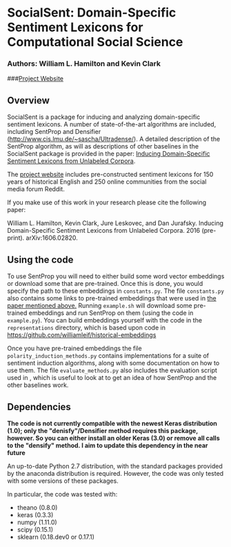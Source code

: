 # SocialSent: Domain-Specific Sentiment Lexicons for Computational Social Science

### Authors: William L. Hamilton and Kevin Clark
###[Project Website](http://nlp.stanford.edu/projects/socialsent)

## Overview 

SocialSent is a package for inducing and analyzing domain-specific sentiment lexicons.
A number of state-of-the-art algorithms are included, including SentProp and Densifier (http://www.cis.lmu.de/~sascha/Ultradense/).
A detailed description of the SentProp algorithm, as will as descriptions of other baselines in the SocialSent package is provided in the paper:
[Inducing Domain-Specific Sentiment Lexicons from Unlabeled Corpora](https://arxiv.org/abs/1606.02820).

The [project website](http://nlp.stanford.edu/projects/socialsent) includes pre-constructed sentiment lexicons for 150 years of historical English and 250 online communities from the social media forum Reddit.

If you make use of this work in your research please cite the following paper:

William L. Hamilton, Kevin Clark, Jure Leskovec, and Dan Jurafsky. Inducing Domain-Specific Sentiment Lexicons from Unlabeled Corpora. 2016 (pre-print). arXiv:1606.02820.

## Using the code

To use SentProp you will need to either build some word vector embeddings or download some that are pre-trained.
Once this is done, you would specify the path to these embeddings in `constants.py`.
The file `constants.py` also contains some links to pre-trained embeddings that were used in [the paper mentioned above.](https://arxiv.org/abs/1606.02820)
Running `example.sh` will download some pre-trained embeddings and run SentProp on them (using the code in `example.py`).
You can build embeddings yourself with the code in the `representations` directory, which is based upon code in https://github.com/williamleif/historical-embeddings

Once you have pre-trained embeddings the file `polarity_induction_methods.py` contains implementations for a suite of sentiment induction algorithms, along with some documentation on how to use them.
The file `evaluate_methods.py` also includes the evaluation script used in , which is useful to look at to get an idea of how SentProp and the other baselines work.

## Dependencies

**The code is not currently compatible with the newest Keras distribution (1.0); only the "denisfy"/Densifier method requires this package, however. So you can either install an older Keras (3.0) or remove all calls to the "densify" method. I aim to update this dependency in the near future**

An up-to-date Python 2.7 distribution, with the standard packages provided by the anaconda distribution is required. However, the code was only tested with some versions of these packages.

In particular, the code was tested with:
* theano (0.8.0) 
* keras (0.3.3)
* numpy (1.11.0)
* scipy (0.15.1)
* sklearn (0.18.dev0 or 0.17.1)
